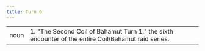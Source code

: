 ```yaml
---
title: Turn 6
---
```

| | |
| --- | --- |
| noun | 1.  	"The Second Coil of Bahamut Turn 1," the sixth encounter of the entire Coil/Bahamut raid series.	|
